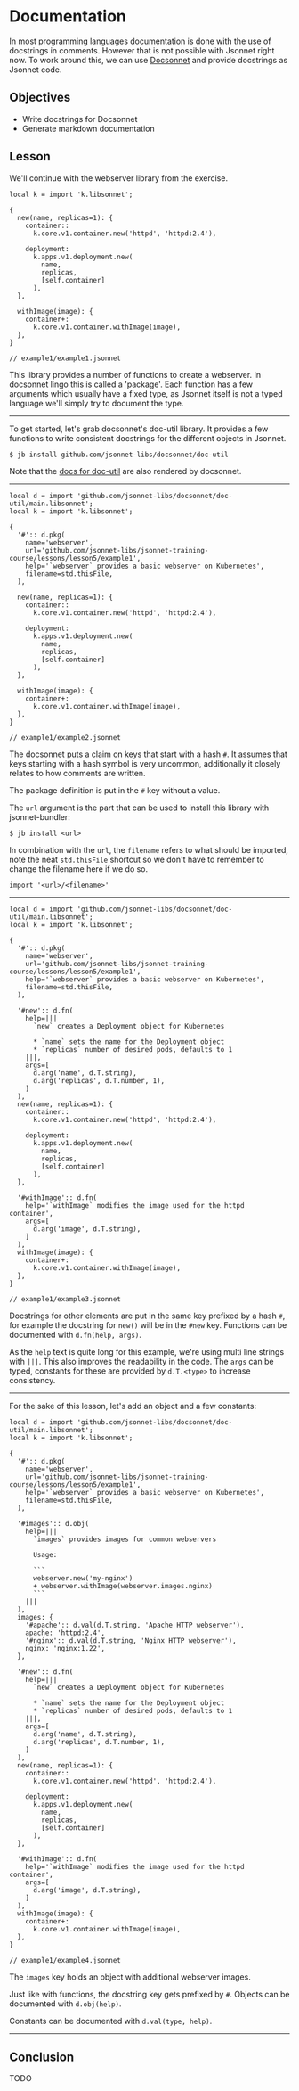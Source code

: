 # Documentation

In most programming languages documentation is done with the use of docstrings in
comments. However that is not possible with Jsonnet right now. To work around this, we
can use [Docsonnet](https://github.com/jsonnet-libs/docsonnet) and provide docstrings
as Jsonnet code.


## Objectives

- Write docstrings for Docsonnet
- Generate markdown documentation

## Lesson

We'll continue with the webserver library from the exercise.

```jsonnet
local k = import 'k.libsonnet';

{
  new(name, replicas=1): {
    container::
      k.core.v1.container.new('httpd', 'httpd:2.4'),

    deployment:
      k.apps.v1.deployment.new(
        name,
        replicas,
        [self.container]
      ),
  },

  withImage(image): {
    container+:
      k.core.v1.container.withImage(image),
  },
}

// example1/example1.jsonnet
```


This library provides a number of functions to create a webserver. In docsonnet lingo this
is called a 'package'. Each function has a few arguments which usually have a fixed type,
as Jsonnet itself is not a typed language we'll simply try to document the type.

---

To get started, let's grab docsonnet's doc-util library. It provides a few functions to
write consistent docstrings for the different objects in Jsonnet.

`$ jb install github.com/jsonnet-libs/docsonnet/doc-util`

Note that the [docs for
doc-util](https://github.com/jsonnet-libs/docsonnet/blob/master/doc-util/README.md) are
also rendered by docsonnet.

---

```jsonnet
local d = import 'github.com/jsonnet-libs/docsonnet/doc-util/main.libsonnet';
local k = import 'k.libsonnet';

{
  '#':: d.pkg(
    name='webserver',
    url='github.com/jsonnet-libs/jsonnet-training-course/lessons/lesson5/example1',
    help='`webserver` provides a basic webserver on Kubernetes',
    filename=std.thisFile,
  ),

  new(name, replicas=1): {
    container::
      k.core.v1.container.new('httpd', 'httpd:2.4'),

    deployment:
      k.apps.v1.deployment.new(
        name,
        replicas,
        [self.container]
      ),
  },

  withImage(image): {
    container+:
      k.core.v1.container.withImage(image),
  },
}

// example1/example2.jsonnet
```


The docsonnet puts a claim on keys that start with a hash `#`. It assumes that keys
starting with a hash symbol is very uncommon, additionally it closely relates to how
comments are written.

The package definition is put in the `#` key without a value.

The `url` argument is the part that can be used to install this library with
jsonnet-bundler:

`$ jb install <url>`

In combination with the `url`, the `filename` refers to what should be imported, note the
neat `std.thisFile` shortcut so we don't have to remember to change the filename here if
we do so.

`import '<url>/<filename>'`

---

```jsonnet
local d = import 'github.com/jsonnet-libs/docsonnet/doc-util/main.libsonnet';
local k = import 'k.libsonnet';

{
  '#':: d.pkg(
    name='webserver',
    url='github.com/jsonnet-libs/jsonnet-training-course/lessons/lesson5/example1',
    help='`webserver` provides a basic webserver on Kubernetes',
    filename=std.thisFile,
  ),

  '#new':: d.fn(
    help=|||
      `new` creates a Deployment object for Kubernetes

      * `name` sets the name for the Deployment object
      * `replicas` number of desired pods, defaults to 1
    |||,
    args=[
      d.arg('name', d.T.string),
      d.arg('replicas', d.T.number, 1),
    ]
  ),
  new(name, replicas=1): {
    container::
      k.core.v1.container.new('httpd', 'httpd:2.4'),

    deployment:
      k.apps.v1.deployment.new(
        name,
        replicas,
        [self.container]
      ),
  },

  '#withImage':: d.fn(
    help='`withImage` modifies the image used for the httpd container',
    args=[
      d.arg('image', d.T.string),
    ]
  ),
  withImage(image): {
    container+:
      k.core.v1.container.withImage(image),
  },
}

// example1/example3.jsonnet
```


Docstrings for other elements are put in the same key prefixed by a hash `#`, for example
the docstring for `new()` will be in the `#new` key. Functions can be documented with
`d.fn(help, args)`.

As the `help` text is quite long for this example, we're using multi line strings with
`|||`. This also improves the readability in the code. The `args` can be typed, constants
for these are provided by `d.T.<type>` to increase consistency.

---

For the sake of this lesson, let's add an object and a few constants:

```jsonnet
local d = import 'github.com/jsonnet-libs/docsonnet/doc-util/main.libsonnet';
local k = import 'k.libsonnet';

{
  '#':: d.pkg(
    name='webserver',
    url='github.com/jsonnet-libs/jsonnet-training-course/lessons/lesson5/example1',
    help='`webserver` provides a basic webserver on Kubernetes',
    filename=std.thisFile,
  ),

  '#images':: d.obj(
    help=|||
      `images` provides images for common webservers

      Usage:

      ```
      webserver.new('my-nginx')
      + webserver.withImage(webserver.images.nginx)
      ```
    |||
  ),
  images: {
    '#apache':: d.val(d.T.string, 'Apache HTTP webserver'),
    apache: 'httpd:2.4',
    '#nginx':: d.val(d.T.string, 'Nginx HTTP webserver'),
    nginx: 'nginx:1.22',
  },

  '#new':: d.fn(
    help=|||
      `new` creates a Deployment object for Kubernetes

      * `name` sets the name for the Deployment object
      * `replicas` number of desired pods, defaults to 1
    |||,
    args=[
      d.arg('name', d.T.string),
      d.arg('replicas', d.T.number, 1),
    ]
  ),
  new(name, replicas=1): {
    container::
      k.core.v1.container.new('httpd', 'httpd:2.4'),

    deployment:
      k.apps.v1.deployment.new(
        name,
        replicas,
        [self.container]
      ),
  },

  '#withImage':: d.fn(
    help='`withImage` modifies the image used for the httpd container',
    args=[
      d.arg('image', d.T.string),
    ]
  ),
  withImage(image): {
    container+:
      k.core.v1.container.withImage(image),
  },
}

// example1/example4.jsonnet
```


The `images` key holds an object with additional webserver images.

Just like with functions, the docstring key gets prefixed by `#`. Objects can be
documented with `d.obj(help)`.

Constants can be documented with `d.val(type, help)`.

---


## Conclusion

TODO


